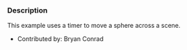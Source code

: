 ### Description
This example uses a timer to move a sphere across a scene.

* Contributed by: Bryan Conrad

